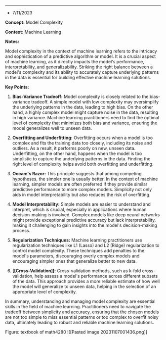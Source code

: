 

---
- 7/11/2023

**Concept:** Model Complexity

**Context:** Machine Learning

**Notes:**

Model complexity in the context of machine learning refers to the intricacy and sophistication of a predictive algorithm or model. It is a crucial aspect of machine learning, as it directly impacts the model's performance, interpretability, and generalizability. Striking the right balance between a model's complexity and its ability to accurately capture underlying patterns in the data is essential for building effective machine learning solutions.

**Key Points:**

1. **Bias-Variance Tradeoff:** Model complexity is closely related to the bias-variance tradeoff. A simple model with low complexity may oversimplify the underlying patterns in the data, leading to high bias. On the other hand, a highly complex model might capture noise in the data, resulting in high variance. Machine learning practitioners need to find the optimal level of complexity that minimizes both bias and variance, ensuring the model generalizes well to unseen data.

2. **Overfitting and Underfitting:** Overfitting occurs when a model is too complex and fits the training data too closely, including its noise and outliers. As a result, it performs poorly on new, unseen data. Underfitting, on the other hand, happens when the model is too simplistic to capture the underlying patterns in the data. Finding the right level of complexity helps avoid both overfitting and underfitting.

3. **Occam's Razor:** This principle suggests that among competing hypotheses, the simpler one is usually better. In the context of machine learning, simpler models are often preferred if they provide similar predictive performance to more complex models. Simplicity not only aids in model interpretability but also reduces the risk of overfitting.

4. **Model Interpretability:** Simple models are easier to understand and interpret, which is crucial, especially in applications where human decision-making is involved. Complex models like deep neural networks might provide exceptional predictive accuracy but lack interpretability, making it challenging to gain insights into the model's decision-making process.

5. **Regularization Techniques:** Machine learning practitioners use regularization techniques like L1 (Lasso) and L2 (Ridge) regularization to control model complexity. These techniques add penalties to the model's parameters, discouraging overly complex models and encouraging simpler ones that generalize better to new data.

6. **[[Cross-Validation]]:** Cross-validation methods, such as k-fold cross-validation, help assess a model's performance across different subsets of the data. This approach provides a more reliable estimate of how well the model will generalize to unseen data, helping in the selection of an appropriate level of complexity.

In summary, understanding and managing model complexity are essential skills in the field of machine learning. Practitioners need to navigate the tradeoff between simplicity and accuracy, ensuring that the chosen models are not too simple to miss essential patterns or too complex to overfit noisy data, ultimately leading to robust and reliable machine learning solutions.

Figure: textbook of math4280
![[Pasted image 20231107001436.png]]